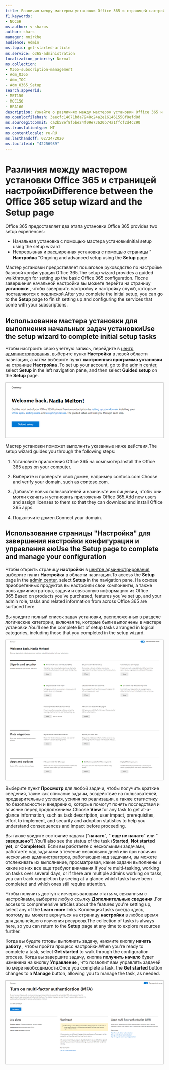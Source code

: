 ```yaml
---
title: Различия между мастером установки Office 365 и страницей настройки
f1.keywords:
- NOCSH
ms.author: v-sharos
author: shars
manager: mnirkhe
audience: Admin
ms.topic: get-started-article
ms.service: o365-administration
localization_priority: Normal
ms.collection:
- M365-subscription-management
- Adm_O365
- Adm_TOC
- Adm_O365_Setup
search.appverid:
- MET150
- MOE150
- BEA160
description: Узнайте о различиях между мастером установки Office 365 и страницей установки.
ms.openlocfilehash: 3aecfc14071bda7948c24a2e161461558f8efd8d
ms.sourcegitcommit: ca2b58ef8f5be24f09e73620b74a1ffcf2d4c290
ms.translationtype: MT
ms.contentlocale: ru-RU
ms.lasthandoff: 02/24/2020
ms.locfileid: "42256989"
---
```

# <a name="difference-between-the-office-365-setup-wizard-and-the-setup-page"></a><span data-ttu-id="1b932-103">Различия между мастером установки Office 365 и страницей настройки</span><span class="sxs-lookup"><span data-stu-id="1b932-103">Difference between the Office 365 setup wizard and the Setup page</span></span>

<span data-ttu-id="1b932-104">Office 365 предоставляет два этапа установки:</span><span class="sxs-lookup"><span data-stu-id="1b932-104">Office 365 provides two setup experiences:</span></span> 

- <span data-ttu-id="1b932-105">Начальная установка с помощью мастера установки</span><span class="sxs-lookup"><span data-stu-id="1b932-105">Initial setup using the setup wizard</span></span>
- <span data-ttu-id="1b932-106">Непрерывная и расширенная установка с помощью страницы " **Настройка** "</span><span class="sxs-lookup"><span data-stu-id="1b932-106">Ongoing and advanced setup using the **Setup** page</span></span>

<span data-ttu-id="1b932-107">Мастер установки предоставляет пошаговое руководство по настройке базовой конфигурации Office 365.</span><span class="sxs-lookup"><span data-stu-id="1b932-107">The setup wizard provides a guided walkthrough for setting up the basic Office 365 configuration.</span></span> <span data-ttu-id="1b932-108">После завершения начальной настройки вы можете перейти на страницу **установки** , чтобы завершить настройку и настройку служб, которые поставляются с подпиской.</span><span class="sxs-lookup"><span data-stu-id="1b932-108">After you complete the initial setup, you can go to the **Setup** page to finish setting up and configuring the services that come with your subscriptions.</span></span>

## <a name="use-the-setup-wizard-to-complete-initial-setup-tasks"></a><span data-ttu-id="1b932-109">Использование мастера установки для выполнения начальных задач установки</span><span class="sxs-lookup"><span data-stu-id="1b932-109">Use the setup wizard to complete initial setup tasks</span></span>

<span data-ttu-id="1b932-110">Чтобы настроить свою учетную запись, перейдите в [центр администрирования](https://go.microsoft.com/fwlink/p/?linkid=2024339), выберите пункт **Настройка** в левой области навигации, а затем выберите пункт **настроенная программа установки** на странице **Настройка** .</span><span class="sxs-lookup"><span data-stu-id="1b932-110">To set up your account, go to the [admin center](https://go.microsoft.com/fwlink/p/?linkid=2024339), select **Setup** in the left navigation pane, and then select **Guided setup** on the **Setup** page.</span></span>

![Запуск мастера Office 365 бизнес-установки](../media/o365b-guided-setup.png)

<span data-ttu-id="1b932-112">Мастер установки поможет выполнить указанные ниже действия.</span><span class="sxs-lookup"><span data-stu-id="1b932-112">The setup wizard guides you through the following steps:</span></span>

1. <span data-ttu-id="1b932-113">Установите приложения Office 365 на компьютер.</span><span class="sxs-lookup"><span data-stu-id="1b932-113">Install the Office 365 apps on your computer.</span></span>

2. <span data-ttu-id="1b932-114">Выберите и проверьте свой домен, например contoso.com.</span><span class="sxs-lookup"><span data-stu-id="1b932-114">Choose and verify your domain, such as contoso.com.</span></span>

3. <span data-ttu-id="1b932-115">Добавьте новых пользователей и назначьте им лицензии, чтобы они могли скачать и установить приложения Office 365.</span><span class="sxs-lookup"><span data-stu-id="1b932-115">Add new users and assign licenses to them so that they can download and install Office 365 apps.</span></span>

4. <span data-ttu-id="1b932-116">Подключите домен.</span><span class="sxs-lookup"><span data-stu-id="1b932-116">Connect your domain.</span></span>

## <a name="use-the-setup-page-to-complete-and-manage-your-configuration"></a><span data-ttu-id="1b932-117">Использование страницы "Настройка" для завершения настройки конфигурации и управления ею</span><span class="sxs-lookup"><span data-stu-id="1b932-117">Use the Setup page to complete and manage your configuration</span></span>

<span data-ttu-id="1b932-118">Чтобы открыть страницу **настройки** в [центре администрирования](https://go.microsoft.com/fwlink/p/?linkid=2024339), выберите пункт **Настройка** в области навигации.</span><span class="sxs-lookup"><span data-stu-id="1b932-118">To access the **Setup** page in the [admin center](https://go.microsoft.com/fwlink/p/?linkid=2024339), select **Setup** in the navigation pane.</span></span> <span data-ttu-id="1b932-119">На основе приобретенных продуктов вы настроили свои компоненты, а также роль администратора, задачи и связанную информацию из Office 365.</span><span class="sxs-lookup"><span data-stu-id="1b932-119">Based on products you’ve purchased, features you’ve set up, and your admin role, tasks and related information from across Office 365 are surfaced here.</span></span>

<span data-ttu-id="1b932-120">Вы увидите полный список задач установки, расположенных в разделе логические категории, включая те, которые были выполнены в мастере установки.</span><span class="sxs-lookup"><span data-stu-id="1b932-120">You’ll see the complete list of setup tasks arranged in logical categories, including those that you completed in the setup wizard.</span></span>

![Страница установки Office 365 для бизнеса](../media/o365b-setup-page.png)

<span data-ttu-id="1b932-122">Выберите пункт **Просмотр** для любой задачи, чтобы получить краткие сведения, такие как описание задачи, воздействие на пользователей, предварительные условия, усилия по реализации, а также статистику по безопасности и внедрению, которые помогут понять последствия и влияние перед продолжением.</span><span class="sxs-lookup"><span data-stu-id="1b932-122">Choose **View** for any task to get at-a-glance information, such as task description, user impact, prerequisites, effort to implement, and security and adoption statistics to help you understand consequences and impact before proceeding.</span></span>

<span data-ttu-id="1b932-123">Вы также увидите состояние задачи ("**начато**", " **еще не начато**" или " **завершено**").</span><span class="sxs-lookup"><span data-stu-id="1b932-123">You'll also see the status of the task (**Started**, **Not started yet**, or **Completed**).</span></span> <span data-ttu-id="1b932-124">Если вы работаете с несколькими задачами, работаете над задачами в течение нескольких дней или при наличии нескольких администраторов, работающих над задачами, вы можете отслеживать их выполнение, просматривая, какие задачи выполнены и какие из них все еще требуют внимания.</span><span class="sxs-lookup"><span data-stu-id="1b932-124">If you're multi-tasking, working on tasks over several days, or if there are multiple admins working on tasks, you can track completion by seeing at a glance which tasks have been completed and which ones still require attention.</span></span> 

<span data-ttu-id="1b932-125">Чтобы получить доступ к исчерпывающим статьям, связанным с настройками, выберите любую ссылку **Дополнительные сведения** .</span><span class="sxs-lookup"><span data-stu-id="1b932-125">For access to comprehensive articles about the features you're setting up, select any of the **Learn more** links.</span></span> <span data-ttu-id="1b932-126">Коллекция tasks всегда здесь, поэтому вы можете вернуться на страницу **настройки** в любое время для дальнейшего изучения ресурсов.</span><span class="sxs-lookup"><span data-stu-id="1b932-126">The collection of tasks is always here, so you can return to the **Setup** page at any time to explore resources further.</span></span>

<span data-ttu-id="1b932-127">Когда вы будете готовы выполнить задачу, нажмите кнопку **начать работу** , чтобы пройти процесс настройки.</span><span class="sxs-lookup"><span data-stu-id="1b932-127">When you're ready to complete a task, select **Get started** to walk through the configuration process.</span></span> <span data-ttu-id="1b932-128">Когда вы завершите задачу, кнопка **получить начало** будет изменена на кнопку **Управление** , что позволит вам управлять задачей по мере необходимости.</span><span class="sxs-lookup"><span data-stu-id="1b932-128">Once you complete a task, the **Get started** button changes to a **Manage** button, allowing you to manage the task, as needed.</span></span>

![Представление "задачи" с краткими сведениями](../media/o365b-at-a-glance.png)
